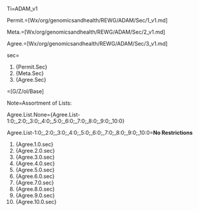 Ti=ADAM_v1

Permit.=[Wx/org/genomicsandhealth/REWG/ADAM/Sec/1_v1.md]

Meta.=[Wx/org/genomicsandhealth/REWG/ADAM/Sec/2_v1.md]

Agree.=[Wx/org/genomicsandhealth/REWG/ADAM/Sec/3_v1.md]

sec=<ol><li>{Permit.Sec}<li>{Meta.Sec}<li>{Agree.Sec}</ol>

=[G/Z/ol/Base]  


Note=Assortment of Lists:

Agree.List.None={Agree.List-1:0;_2:0;_3:0;_4:0;_5:0;_6:0;_7:0;_8:0;_9:0;_10:0}

Agree.List-1:0;_2:0;_3:0;_4:0;_5:0;_6:0;_7:0;_8:0;_9:0;_10:0=<b>No Restrictions</b><ol><li>{Agree.1.0.sec}<li>{Agree.2.0.sec}<li>{Agree.3.0.sec}<li>{Agree.4.0.sec}<li>{Agree.5.0.sec}<li>{Agree.6.0.sec}<li>{Agree.7.0.sec}<li>{Agree.8.0.sec}<li>{Agree.9.0.sec}<li>{Agree.10.0.sec}</ol>